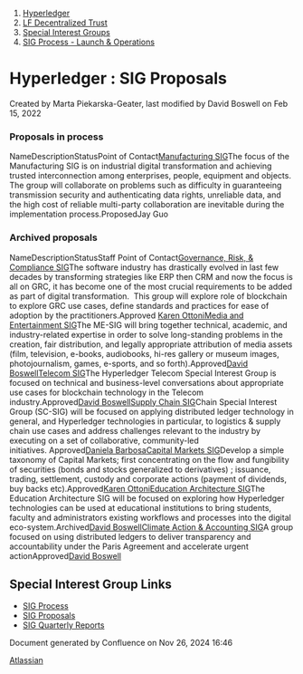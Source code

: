 1. [Hyperledger](index.html)
2. [LF Decentralized Trust](LF-Decentralized-Trust_19595266.html)
3. [Special Interest Groups](Special-Interest-Groups_19595400.html)
4. [SIG Process - Launch &amp; Operations](19595382.html)

# Hyperledger : SIG Proposals

Created by Marta Piekarska-Geater, last modified by David Boswell on Feb 15, 2022

### Proposals in process

NameDescriptionStatusPoint of Contact[Manufacturing SIG](Manufacturing-SIG-Proposal_19595335.html)The focus of the Manufacturing SIG is on industrial digital transformation and achieving trusted interconnection among enterprises, people, equipment and objects. The group will collaborate on problems such as difficulty in guaranteeing transmission security and authenticating data rights, unreliable data, and the high cost of reliable multi-party collaboration are inevitable during the implementation process.ProposedJay Guo

### Archived proposals

NameDescriptionStatusStaff Point of Contact[Governance, Risk, &amp; Compliance SIG](19595337.html)The software industry has drastically evolved in last few decades by transforming strategies like ERP then CRM and now the focus is all on GRC, it has become one of the most crucial requirements to be added as part of digital transformation.  This group will explore role of blockchain to explore GRC use cases, define standards and practices for ease of adoption by the practitioners.Approved [Karen Ottoni](https://lf-hyperledger.atlassian.net/wiki/people/712020:b91a9879-c835-4217-a2e7-e13c7e529f5b?ref=confluence)[Media and Entertainment SIG](Media-and-Entertainment-SIG-Proposal_19595329.html)The ME-SIG will bring together technical, academic, and industry-related expertise in order to solve long-standing problems in the creation, fair distribution, and legally appropriate attribution of media assets (film, television, e-books, audiobooks, hi-res gallery or museum images, photojournalism, games, e-sports, and so forth).Approved[David Boswell](mailto:dboswell@linuxfoundation.org)[Telecom SIG](Telecom-SIG-Proposal_19599490.html)The Hyperledger Telecom Special Interest Group is focused on technical and business-level conversations about appropriate use cases for blockchain technology in the Telecom industry.Approved[David Boswell](mailto:dboswell@linuxfoundation.org)[Supply Chain SIG](19599430.html)Chain Special Interest Group (SC-SIG) will be focused on applying distributed ledger technology in general, and Hyperledger technologies in particular, to logistics &amp; supply chain use cases and address challenges relevant to the industry by executing on a set of collaborative, community-led initiatives. Approved[Daniela Barbosa](https://lf-hyperledger.atlassian.net/wiki/people/5c0f0d72470dea35d6935354?ref=confluence)[Capital Markets SIG](Capital-Markets-SIG-Proposal_19595277.html)Develop a simple taxonomy of Capital Markets; first concentrating on the flow and fungibility of securities (bonds and stocks generalized to derivatives) ; issuance, trading, settlement, custody and corporate actions (payment of dividends, buy backs etc).Approved[Karen Ottoni](mailto:kottoni@linuxfoundation.org)[Education Architecture SIG](https://lf-hyperledger.atlassian.net/wiki/display/HYP/Education+Architecture+Special+Interest+Group+Application)The Education Architecture SIG will be focused on exploring how Hyperledger technologies can be used at educational institutions to bring students, faculty and administrators existing workflows and processes into the digital eco-system.Archived[David Boswell](mailto:dboswell@linuxfoundation.org)[Climate Action &amp; Accounting SIG](Climate-Action-and-Accounting-SIG-Proposal_19595299.html)A group focused on using distributed ledgers to deliver transparency and accountability under the Paris Agreement and accelerate urgent actionApproved[David Boswell](mailto:dboswell@linuxfoundation.org)

## Special Interest Group Links

- [SIG Process](https://lf-hyperledger.atlassian.net/wiki/display/HYP/SIG+Process)
- [SIG Proposals](https://lf-hyperledger.atlassian.net/wiki/display/HYP/SIG+Proposals)
- [SIG Quarterly Reports](https://lf-hyperledger.atlassian.net/wiki/display/HYP/SIG+Quarterly+Reports)

Document generated by Confluence on Nov 26, 2024 16:46

[Atlassian](http://www.atlassian.com/)
